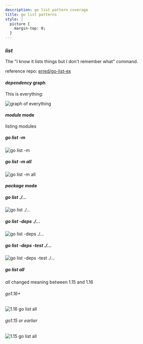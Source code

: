 ```yaml
---
description: go list pattern coverage
title: go list patterns
style: |
  picture {
    margin-top: 0;
  }
---
```


### _list_

The "I know it lists things but I don't remember what" command.

reference repo: [erred/go-list-ex](https://github.com/erred/go-list-ex)

#### _dependency_ graph

This is everything:

![graph of everything](static/go-list-base.svg)

#### _module_ mode

listing modules

##### go list -m

![go list -m](static/go-list-m.svg)

##### go list -m all

![go list -m all](static/go-list-mall.svg)

#### _package_ mode

##### go list ./...

![go list ./...](static/go-list-dotdotdot.svg)

##### go list -deps ./...

![go list -deps ./...](static/go-list-dotdotdotdeps.svg)

##### go list -deps -test ./...

![go list -deps -test ./...](static/go-list-dotdotdotdepstest.svg)

##### go list all

_all_ changed meaning between 1.15 and 1.16

###### go1.16+

![1.16 go list all](static/go-list-all.svg)

###### go1.15 or earlier

![1.15 go list all](static/go-list-all115.svg)
